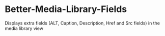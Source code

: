Better-Media-Library-Fields
===========================

Displays extra fields (ALT, Caption, Description, Href and Src fields) in the media library view
